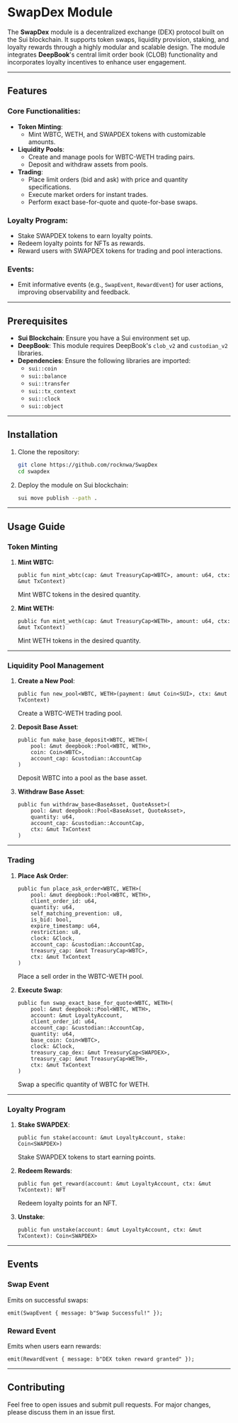 # SwapDex Module

The **SwapDex** module is a decentralized exchange (DEX) protocol built on the Sui blockchain. It supports token swaps, liquidity provision, staking, and loyalty rewards through a highly modular and scalable design. The module integrates **DeepBook**'s central limit order book (CLOB) functionality and incorporates loyalty incentives to enhance user engagement.

---

## Features

### Core Functionalities:
- **Token Minting**:
  - Mint WBTC, WETH, and SWAPDEX tokens with customizable amounts.
- **Liquidity Pools**:
  - Create and manage pools for WBTC-WETH trading pairs.
  - Deposit and withdraw assets from pools.
- **Trading**:
  - Place limit orders (bid and ask) with price and quantity specifications.
  - Execute market orders for instant trades.
  - Perform exact base-for-quote and quote-for-base swaps.

### Loyalty Program:
- Stake SWAPDEX tokens to earn loyalty points.
- Redeem loyalty points for NFTs as rewards.
- Reward users with SWAPDEX tokens for trading and pool interactions.

### Events:
- Emit informative events (e.g., `SwapEvent`, `RewardEvent`) for user actions, improving observability and feedback.

---

## Prerequisites

- **Sui Blockchain**: Ensure you have a Sui environment set up.
- **DeepBook**: This module requires DeepBook's `clob_v2` and `custodian_v2` libraries.
- **Dependencies**: Ensure the following libraries are imported:
  - `sui::coin`
  - `sui::balance`
  - `sui::transfer`
  - `sui::tx_context`
  - `sui::clock`
  - `sui::object`

---

## Installation

1. Clone the repository:
   ```bash
   git clone https://github.com/rocknwa/SwapDex
   cd swapdex
   ```
2. Deploy the module on Sui blockchain:
   ```bash
   sui move publish --path .
   ```

---

## Usage Guide

### Token Minting
1. **Mint WBTC:**
   ```move
   public fun mint_wbtc(cap: &mut TreasuryCap<WBTC>, amount: u64, ctx: &mut TxContext)
   ```
   Mint WBTC tokens in the desired quantity.

2. **Mint WETH:**
   ```move
   public fun mint_weth(cap: &mut TreasuryCap<WETH>, amount: u64, ctx: &mut TxContext)
   ```
   Mint WETH tokens in the desired quantity.

---

### Liquidity Pool Management

1. **Create a New Pool**:
   ```move
   public fun new_pool<WBTC, WETH>(payment: &mut Coin<SUI>, ctx: &mut TxContext)
   ```
   Create a WBTC-WETH trading pool.

2. **Deposit Base Asset**:
   ```move
   public fun make_base_deposit<WBTC, WETH>(
       pool: &mut deepbook::Pool<WBTC, WETH>,
       coin: Coin<WBTC>,
       account_cap: &custodian::AccountCap
   )
   ```
   Deposit WBTC into a pool as the base asset.

3. **Withdraw Base Asset**:
   ```move
   public fun withdraw_base<BaseAsset, QuoteAsset>(
       pool: &mut deepbook::Pool<BaseAsset, QuoteAsset>,
       quantity: u64,
       account_cap: &custodian::AccountCap,
       ctx: &mut TxContext
   )
   ```

---

### Trading

1. **Place Ask Order**:
   ```move
   public fun place_ask_order<WBTC, WETH>(
       pool: &mut deepbook::Pool<WBTC, WETH>,
       client_order_id: u64,
       quantity: u64,
       self_matching_prevention: u8,
       is_bid: bool,
       expire_timestamp: u64,
       restriction: u8,
       clock: &Clock,
       account_cap: &custodian::AccountCap,
       treasury_cap: &mut TreasuryCap<WBTC>,
       ctx: &mut TxContext
   )
   ```
   Place a sell order in the WBTC-WETH pool.

2. **Execute Swap**:
   ```move
   public fun swap_exact_base_for_quote<WBTC, WETH>(
       pool: &mut deepbook::Pool<WBTC, WETH>,
       account: &mut LoyaltyAccount,
       client_order_id: u64,
       account_cap: &custodian::AccountCap,
       quantity: u64,
       base_coin: Coin<WBTC>,
       clock: &Clock,
       treasury_cap_dex: &mut TreasuryCap<SWAPDEX>,
       treasury_cap: &mut TreasuryCap<WETH>,
       ctx: &mut TxContext
   )
   ```
   Swap a specific quantity of WBTC for WETH.

---

### Loyalty Program

1. **Stake SWAPDEX**:
   ```move
   public fun stake(account: &mut LoyaltyAccount, stake: Coin<SWAPDEX>)
   ```
   Stake SWAPDEX tokens to start earning points.

2. **Redeem Rewards**:
   ```move
   public fun get_reward(account: &mut LoyaltyAccount, ctx: &mut TxContext): NFT
   ```
   Redeem loyalty points for an NFT.

3. **Unstake**:
   ```move
   public fun unstake(account: &mut LoyaltyAccount, ctx: &mut TxContext): Coin<SWAPDEX>
   ```

---

## Events

### Swap Event
Emits on successful swaps:
```move
emit(SwapEvent { message: b"Swap Successful!" });
```

### Reward Event
Emits when users earn rewards:
```move
emit(RewardEvent { message: b"DEX token reward granted" });
```

---

## Contributing

Feel free to open issues and submit pull requests. For major changes, please discuss them in an issue first.


